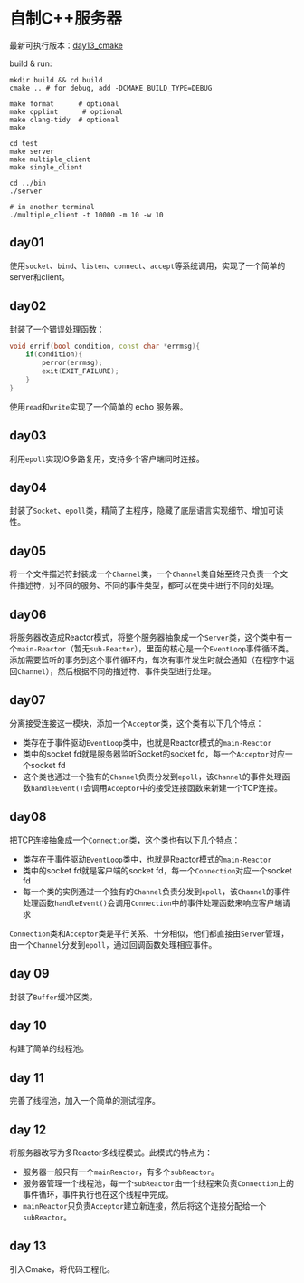 # 自制C++服务器

最新可执行版本：[day13_cmake](https://github.com/Skeleton003/CppServer/tree/main/day13_cmake)

build & run:

```shell
mkdir build && cd build
cmake .. # for debug, add -DCMAKE_BUILD_TYPE=DEBUG

make format      # optional
make cpplint      # optional
make clang-tidy  # optional
make

cd test
make server
make multiple_client
make single_client

cd ../bin
./server

# in another terminal
./multiple_client -t 10000 -m 10 -w 10 
```

## day01

使用`socket`、`bind`、`listen`、`connect`、`accept`等系统调用，实现了一个简单的server和client。

## day02

封装了一个错误处理函数：

```cpp
void errif(bool condition, const char *errmsg){
    if(condition){
        perror(errmsg);
        exit(EXIT_FAILURE);
    }
}
```

使用`read`和`write`实现了一个简单的 echo 服务器。

## day03

利用`epoll`实现IO多路复用，支持多个客户端同时连接。

## day04

封装了`Socket`、`epoll`类，精简了主程序，隐藏了底层语言实现细节、增加可读性。

## day05

将一个文件描述符封装成一个`Channel`类，一个`Channel`类自始至终只负责一个文件描述符，对不同的服务、不同的事件类型，都可以在类中进行不同的处理。

## day06

将服务器改造成Reactor模式，将整个服务器抽象成一个`Server`类，这个类中有一个`main-Reactor`（暂无`sub-Reactor`），里面的核心是一个`EventLoop`事件循环类。添加需要监听的事务到这个事件循环内，每次有事件发生时就会通知（在程序中返回`Channel`），然后根据不同的描述符、事件类型进行处理。

## day07

分离接受连接这一模块，添加一个`Acceptor`类，这个类有以下几个特点：

- 类存在于事件驱动`EventLoop`类中，也就是Reactor模式的`main-Reactor`
- 类中的socket fd就是服务器监听Socket的socket fd，每一个`Acceptor`对应一个socket fd
- 这个类也通过一个独有的`Channel`负责分发到`epoll`，该`Channel`的事件处理函数`handleEvent()`会调用`Acceptor`中的接受连接函数来新建一个TCP连接。

## day08

把TCP连接抽象成一个`Connection`类，这个类也有以下几个特点：

- 类存在于事件驱动`EventLoop`类中，也就是Reactor模式的`main-Reactor`
- 类中的socket fd就是客户端的socket fd，每一个`Connection`对应一个socket fd
- 每一个类的实例通过一个独有的`Channel`负责分发到`epoll`，该`Channel`的事件处理函数`handleEvent()`会调用`Connection`中的事件处理函数来响应客户端请求
  
`Connection`类和`Acceptor`类是平行关系、十分相似，他们都直接由`Server`管理，由一个`Channel`分发到`epoll`，通过回调函数处理相应事件。

## day 09

封装了`Buffer`缓冲区类。

## day 10

构建了简单的线程池。

## day 11

完善了线程池，加入一个简单的测试程序。

## day 12

将服务器改写为多Reactor多线程模式。此模式的特点为：

- 服务器一般只有一个`mainReactor`，有多个`subReactor`。
- 服务器管理一个线程池，每一个`subReactor`由一个线程来负责`Connection`上的事件循环，事件执行也在这个线程中完成。
- `mainReactor`只负责`Acceptor`建立新连接，然后将这个连接分配给一个`subReactor`。

## day 13

引入Cmake，将代码工程化。
